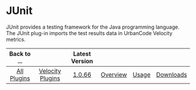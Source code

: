 
JUnit
=====

JUnit provides a testing framework for the Java programming language. The JUnit plug-in imports the test results data in
UrbanCode Velocity metrics.

|Back to ...||Latest Version||||
| :---: | :---: | :---: | :---: | :---: | :---: |
|[All Plugins](../../index.md)|[Velocity Plugins](../README.md)|[1.0.66](https://raw.githubusercontent.com/UrbanCode/IBM-UCV-PLUGINS/main/files/ucv-ext-junit/ucv-ext-junit-1.0.66.tar.zip)|[Overview](overview.md)|[Usage](usage.md)|[Downloads](downloads.md)|
